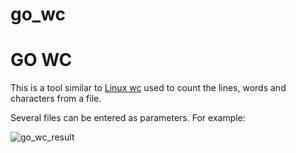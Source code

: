 # go_wc
# GO WC


This is a tool similar to [Linux wc](https://linuxize.com/post/linux-wc-command/ "Linux wc")  used to count the lines, words and characters from a file.

Several files can be entered as parameters. For example:

![go_wc_result](https://user-images.githubusercontent.com/2170820/134023680-4e6b3ce2-e5a7-446a-a2c4-d94076295447.png)

